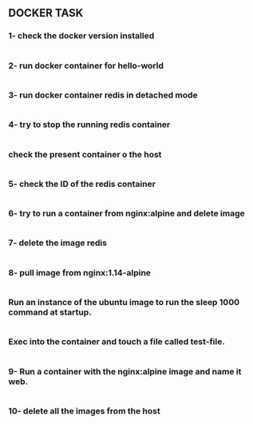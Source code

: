 ## **DOCKER TASK** 

### **1- check the docker version installed**

![]()

### **2- run docker container for hello-world**

![]()

### **3- run docker container redis in detached mode**

![]()

### **4- try to stop the running redis container**

![]()

### **check the present container o the host**

![]()

### **5- check the ID of the redis container**

![]()

### **6- try to run a container from nginx:alpine and delete image**

![]()

### **7- delete the image redis**

![]()

### **8- pull image from nginx:1.14-alpine**

![]()

### **Run an instance of the ubuntu image to run the sleep 1000 command at startup.**

![]()

### **Exec into the container and touch a file called test-file.**

![]()

### **9- Run a container with the nginx:alpine image and name it web.**

![]()

### **10- delete all the images from the host**